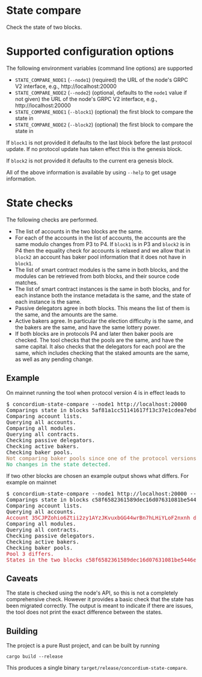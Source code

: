 # State compare

Check the state of two blocks.

# Supported configuration options

The following environment variables (command line options) are supported
- `STATE_COMPARE_NODE1` (`--node1`) (required) the URL of the node's GRPC V2 interface, e.g., http://localhost:20000
- `STATE_COMPARE_NODE2` (`--node2`) (optional, defaults to the `node1` value if
  not given) the URL of the node's GRPC V2 interface, e.g., http://localhost:20000
- `STATE_COMPARE_NODE1` (`--block1`) (optional) the first block to compare the
  state in
- `STATE_COMPARE_NODE2` (`--block2`) (optional) the first block to compare the
  state in

If `block1` is not provided it defaults to the last block before the last
protocol update. If no protocol update has taken effect this is the genesis block.

If `block2` is not provided it defaults to the current era genesis block.

All of the above information is available by using `--help` to get usage
information.

# State checks

The following checks are performed.

- The list of accounts in the two blocks are the same.
- For each of the accounts in the list of accounts, the accounts are the same
  modulo changes from P3 to P4. If `block1` is in P3 and `block2` is in P4 then
  the equality check for accounts is relaxed and we allow that in `block2` an
  account has baker pool information that it does not have in `block1`.
- The list of smart contract modules is the same in both blocks, and the modules
  can be retrieved from both blocks, and their source code matches.
- The list of smart contract instances is the same in both blocks, and for each
  instance both the instance metadata is the same, and the state of each
  instance is the same.
- Passive delegators agree in both blocks. This means the list of them is the
  same, and the amounts are the same.
- Active bakers agree. In particular the election difficulty is the same, and
  the bakers are the same, and have the same lottery power.
- If both blocks are in protocols P4 and later then baker pools are checked. The
  tool checks that the pools are the same, and have the same capital. It also
  checks that the delegators for each pool are the same, which includes checking
  that the staked amounts are the same, as well as any pending change.

## Example

On mainnet running the tool when protocol version 4 is in effect leads to

<pre>$ concordium-state-compare --node1 http://localhost:20000
Comparings state in blocks 5af81a1cc51141617f13c37e1cdea7ebdd76fce7e6377c0e7576b7450724472a (protocol version P3) and ea4a52a04ba905c2692b4598aa344707327781d588573d374125b449a1ce0bcc (protocol version P4).
Comparing account lists.
Querying all accounts.
Comparing all modules.
Querying all contracts.
Checking passive delegators.
Checking active bakers.
Checking baker pools.
<font color="#A2734C">Not comparing baker pools since one of the protocol versions is before P4.</font>
<font color="#26A269">No changes in the state detected.</font>
</pre>

If two other blocks are chosen an example output shows what differs. For example
on mainnet

<pre>$ concordium-state-compare --node1 http://localhost:20000 --block1 c58f6582361589dec16d07631081be5446e58b8e3c4f13b82b86d30f2f523706 --block2 abdebbfe582744e6e55ca43dfd4aa81f74d00e3e9010af5d9717203b26fddf39
Comparings state in blocks c58f6582361589dec16d07631081be5446e58b8e3c4f13b82b86d30f2f523706 (protocol version P4) and abdebbfe582744e6e55ca43dfd4aa81f74d00e3e9010af5d9717203b26fddf39 (protocol version P4).
Comparing account lists.
Querying all accounts.
<font color="#C01C28">Account 35CJPZohio6Ztii2zy1AYzJKvuxbGG44wrBn7hLHiYLoF2nxnh differs. It does not have stake either in c58f6582361589dec16d07631081be5446e58b8e3c4f13b82b86d30f2f523706 or abdebbfe582744e6e55ca43dfd4aa81f74d00e3e9010af5d9717203b26fddf39.</font>
Comparing all modules.
Querying all contracts.
Checking passive delegators.
Checking active bakers.
Checking baker pools.
<font color="#C01C28">Pool 3 differs.</font>
<font color="#C01C28">States in the two blocks c58f6582361589dec16d07631081be5446e58b8e3c4f13b82b86d30f2f523706 and abdebbfe582744e6e55ca43dfd4aa81f74d00e3e9010af5d9717203b26fddf39 differ.</font>
</pre>

## Caveats

The state is checked using the node's API, so this is not a completely
comprehensive check. However it provides a basic check that the state has been
migrated correctly. The output is meant to indicate if there are issues, the
tool does not print the exact difference between the states.

## Building

The project is a pure Rust project, and can be built by running

```shell
cargo build --release
```

This produces a single binary `target/release/concordium-state-compare`.
